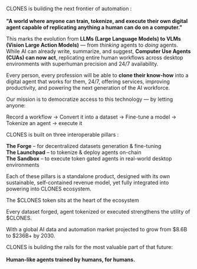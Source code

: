 CLONES is building the next frontier of automation : \
\
**"A world where anyone can train, tokenize, and execute their own digital agent capable of replicating anything a human can do on a computer."**

This marks the evolution from **LLMs (Large Language Models) to VLMs (Vision Large Action Models)** — from _thinking_ agents to _doing_ agents. While AI can already write, summarize, and suggest, **Computer Use Agents (CUAs) can now act**, replicating entire human workflows across desktop environments with superhuman precision and 24/7 availability.

Every person, every profession will be able to **clone their know-how** into a digital agent that works for them, 24/7, offering services, improving productivity, and powering the next generation of the AI workforce.

Our mission is to democratize access to this technology — by letting anyone:

Record a workflow -> Convert it into a dataset -> Fine-tune a model  -> Tokenize an agent -> execute it

CLONES is built on three interoperable pillars :

**The Forge** – for decentralized datasets generation & fine-tuning\
**The Launchpad** – to tokenize & deploy agents on-chain\
**The Sandbox** – to execute token gated agents in real-world desktop environments

Each of these pillars is a standalone product, designed with its own sustainable, self-contained revenue model, yet fully integrated into powering into CLONES ecosystem.

The $CLONES token sits at the heart of the ecosystem

Every dataset forged, agent tokenized or executed strengthens the utility of $CLONES.

With a global AI data and automation market projected to grow from $8.6B to $236B+ by 2030.

CLONES is building the rails for the most valuable part of that future: \
\
**Human-like agents trained by humans, for humans.**
